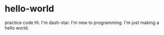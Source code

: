 # hello-world
practice code
Hi. I'm dash-star. I'm new to programming. I'm just making a hello world.

